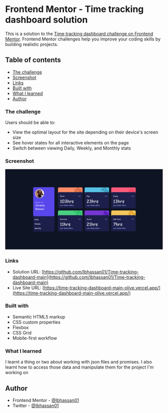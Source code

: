 # Frontend Mentor - Time tracking dashboard solution

This is a solution to the [Time tracking dashboard challenge on Frontend Mentor](https://www.frontendmentor.io/challenges/time-tracking-dashboard-UIQ7167Jw). Frontend Mentor challenges help you improve your coding skills by building realistic projects. 

## Table of contents

  - [The challenge](#the-challenge)
  - [Screenshot](#screenshot)
  - [Links](#links)
  - [Built with](#built-with)
  - [What I learned](#what-i-learned)
  - [Author](#author)

### The challenge

Users should be able to:

- View the optimal layout for the site depending on their device's screen size
- See hover states for all interactive elements on the page
- Switch between viewing Daily, Weekly, and Monthly stats

### Screenshot

![](./images/Screenshot%20(265).png)



### Links

- Solution URL: [https://github.com/Ibhassan01/Time-tracking-dashboard-main](https://github.com/Ibhassan01/Time-tracking-dashboard-main)
- Live Site URL: [https://time-tracking-dashboard-main-olive.vercel.app/](https://time-tracking-dashboard-main-olive.vercel.app/)

### Built with

- Semantic HTML5 markup
- CSS custom properties
- Flexbox
- CSS Grid
- Mobile-first workflow

### What I learned
I learnt a thing or two about working with json files and promises.
I also learnt how to access those data and manipulate them for the project I'm working on 

## Author
- Frontend Mentor - [@Ibhassan01](https://www.frontendmentor.io/profile/Ibhassan01)
- Twitter - [@Ibhassan01](https://www.twitter.com/Ibhassan01)